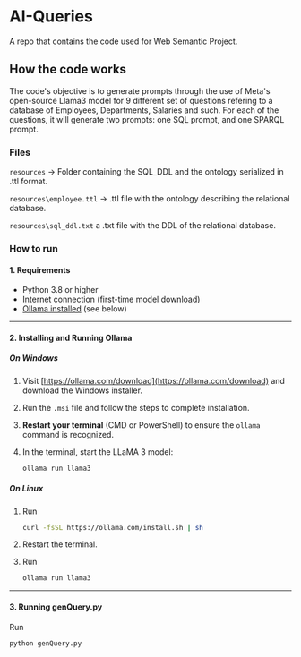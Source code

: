 # AI-Queries
A repo that contains the code used for Web Semantic Project. 

## How the code works
The code's objective is to generate prompts through the use of Meta's open-source Llama3 model for 9 different set of questions refering to a database of Employees, Departments, Salaries and such. For each of the questions, it will generate two prompts: one SQL prompt, and one SPARQL prompt.

### Files
`resources` -> Folder containing the SQL_DDL and the ontology serialized in .ttl format.

`resources\employee.ttl` -> .ttl file with the ontology describing the relational database.

`resources\sql_ddl.txt` a .txt file with the DDL of the relational database.

### How to run

#### 1. Requirements

- Python 3.8 or higher
- Internet connection (first-time model download)
- [Ollama installed](https://ollama.com/) (see below)

---

#### 2. Installing and Running Ollama

##### On Windows

1. Visit [https://ollama.com/download](https://ollama.com/download) and download the Windows installer.
2. Run the `.msi` file and follow the steps to complete installation.
3. **Restart your terminal** (CMD or PowerShell) to ensure the `ollama` command is recognized.
4. In the terminal, start the LLaMA 3 model:

   ```bash
   ollama run llama3

##### On Linux

1. Run
   
   ```bash
   curl -fsSL https://ollama.com/install.sh | sh
2. Restart the terminal.
3. Run
   ```bash
   ollama run llama3

---
#### 3. Running genQuery.py

Run 
   ```bash
   python genQuery.py

